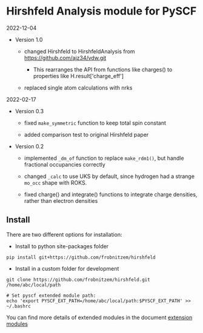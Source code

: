 Hirshfeld Analysis module for PySCF
===================================

2022-12-04

* Version 1.0
   - changed Hirshfeld to HirshfeldAnalysis
     from https://github.com/ajz34/vdw.git

     - This rearranges the API from functions like charges()
       to properties like H.result['charge_eff']

   - replaced single atom calculations with nrks

2022-02-17

* Version 0.3
   - fixed `make_symmetric` function to keep total spin constant

   - added comparison test to original Hirshfeld paper

* Version 0.2
   - implemented `_dm_of` function to replace `make_rdm1()`,
     but handle fractional occupancies correctly

   - changed `_calc` to use UKS by default, since hydrogen had
     a strange `mo_occ` shape with ROKS.

   - fixed charge() and integrate() functions to integrate
     charge densities, rather than electron densities

Install
-------

There are two different options for installation:

* Install to python site-packages folder
```
pip install git+https://github.com/frobnitzem/hirshfeld
```

* Install in a custom folder for development
```
git clone https://github.com/frobnitzem/hirshfeld.git /home/abc/local/path

# Set pyscf extended module path:
echo 'export PYSCF_EXT_PATH=/home/abc/local/path:$PYSCF_EXT_PATH' >> ~/.bashrc
```

You can find more details of extended modules in the document
[extension modules](http://pyscf.org/pyscf/install.html#extension-modules)
